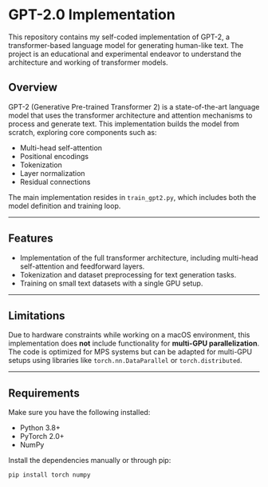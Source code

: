 # GPT-2.0 Implementation

This repository contains my self-coded implementation of GPT-2, a transformer-based language model for generating human-like text. The project is an educational and experimental endeavor to understand the architecture and working of transformer models.

## Overview

GPT-2 (Generative Pre-trained Transformer 2) is a state-of-the-art language model that uses the transformer architecture and attention mechanisms to process and generate text. This implementation builds the model from scratch, exploring core components such as:

- Multi-head self-attention
- Positional encodings
- Tokenization
- Layer normalization
- Residual connections

The main implementation resides in `train_gpt2.py`, which includes both the model definition and training loop.

---

## Features

- Implementation of the full transformer architecture, including multi-head self-attention and feedforward layers.
- Tokenization and dataset preprocessing for text generation tasks.
- Training on small text datasets with a single GPU setup.

---

## Limitations

Due to hardware constraints while working on a macOS environment, this implementation does **not** include functionality for **multi-GPU parallelization**. The code is optimized for MPS systems but can be adapted for multi-GPU setups using libraries like `torch.nn.DataParallel` or `torch.distributed`.

---

## Requirements

Make sure you have the following installed:

- Python 3.8+
- PyTorch 2.0+
- NumPy

Install the dependencies manually or through pip:

```bash
pip install torch numpy
